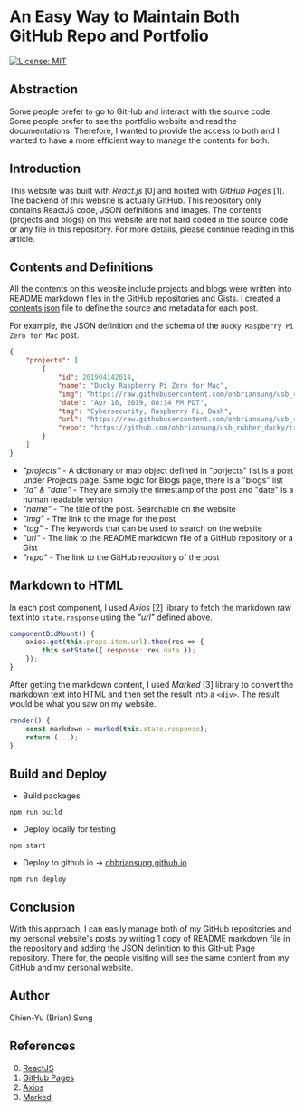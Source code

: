 # An Easy Way to Maintain Both GitHub Repo and Portfolio

[![License: MIT](https://img.shields.io/badge/License-MIT-blue.svg)](https://github.com/ohbriansung/page/blob/master/LICENSE)

## Abstraction

Some people prefer to go to GitHub and interact with the source code.
Some people prefer to see the portfolio website and read the documentations.
Therefore, I wanted to provide the access to both and I wanted to have a more efficient way to manage the contents for both.

## Introduction

This website was built with *React.js* [0] and hosted with *GitHub Pages* [1].
The backend of this website is actually GitHub.
This repository only contains ReactJS code, JSON definitions and images.
The contents \(projects and blogs\) on this website are not hard coded in the source code or any file in this repository.
For more details, please continue reading in this article.

## Contents and Definitions

All the contents on this website include projects and blogs were written into README markdown files in the GitHub repositories and Gists. I created a [contents.json](https://github.com/ohbriansung/page/blob/master/src/json/contents.json) file to define the source and metadata for each post.

For example, the JSON definition and the schema of the `Ducky Raspberry Pi Zero for Mac` post.

```JSON
{
    "projects": [
        {
            "id": 201904142014,
            "name": "Ducky Raspberry Pi Zero for Mac",
            "img": "https://raw.githubusercontent.com/ohbriansung/usb_rubber_ducky/master/pi_zero_ducky/img/concept.jpg",
            "date": "Apr 16, 2019, 08:14 PM PDT",
            "tag": "Cybersecurity, Raspberry Pi, Bash",
            "url": "https://raw.githubusercontent.com/ohbriansung/usb_rubber_ducky/master/pi_zero_ducky/README.md",
            "repo": "https://github.com/ohbriansung/usb_rubber_ducky/tree/master/pi_zero_ducky"
        }
    ]
}
```

* *"projects"* - A dictionary or map object defined in "porjects" list is a post under Projects page. Same logic for Blogs page, there is a "blogs" list
* *"id" & "date"* - They are simply the timestamp of the post and "date" is a human readable version
* *"name"* - The title of the post. Searchable on the website
* *"img"* - The link to the image for the post
* *"tag"* - The keywords that can be used to search on the website
* *"url"* - The link to the README markdown file of a GitHub repository or a Gist
* *"repo"* - The link to the GitHub repository of the post

## Markdown to HTML

In each post component, I used *Axios* [2] library to fetch the markdown raw text into `state.response` using the *"url"* defined above.

```JavaScript
componentDidMount() {
    axios.get(this.props.item.url).then(res => {
        this.setState({ response: res.data });
    });
}
```

After getting the markdown content, I used *Marked* [3] library to convert the markdown text into HTML and then set the result into a `<div>`. The result would be what you saw on my website.

```JavaScript
render() {
    const markdown = marked(this.state.response);
    return (...);
}
```

## Build and Deploy

* Build packages
```shell
npm run build
```

* Deploy locally for testing
```shell
npm start
```

* Deploy to github.io -> [ohbriansung.github.io](https://ohbriansung.github.io)
```shell
npm run deploy
```

## Conclusion

With this approach, I can easily manage both of my GitHub repositories and my personal website's posts by writing 1 copy of README markdown file in the repository and adding the JSON definition to this GitHub Page repository. There for, the people visiting will see the same content from my GitHub and my personal website.

## Author

Chien-Yu (Brian) Sung

## References

0. [ReactJS](https://reactjs.org/)
1. [GitHub Pages](https://pages.github.com/)
2. [Axios](https://axios-http.com/docs/intro)
3. [Marked](https://marked.js.org/)
